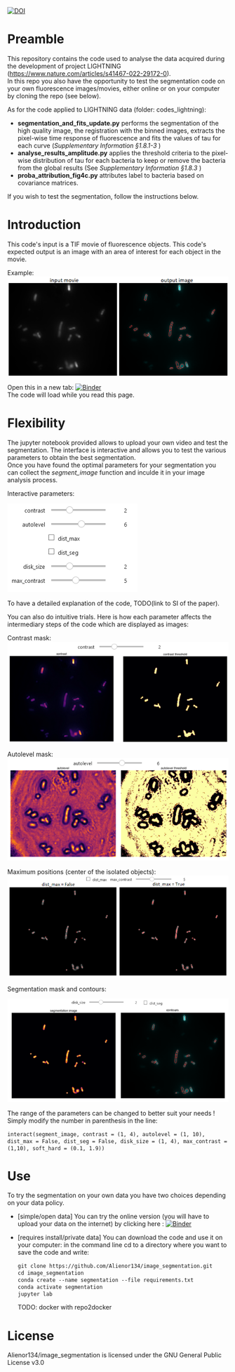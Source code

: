[![DOI](https://zenodo.org/badge/320586928.svg)](https://zenodo.org/badge/latestdoi/320586928)


# Preamble

This repository contains the code used to analyse the data acquired during the development of project LIGHTNING (https://www.nature.com/articles/s41467-022-29172-0).  
In this repo you also have the opportunity to test the segmentation code on your own fluorescence images/movies, either online or on your computer by cloning the repo (see below).

As for the code applied to LIGHTNING data (folder: codes_lightning): 
- **segmentation_and_fits_update.py** performs the segmentation of the high quality image, the registration with the binned images, extracts the pixel-wise time response of fluorescence and fits the values of tau for each curve (*Supplementary Information §1.8.1-3* )
- **analyse_results_amplitude.py** applies the threshold criteria to the pixel-wise distribution of tau for each bacteria to keep or remove the bacteria from the global results (See *Supplementary Information §1.8.3* )
- **proba_attribution_fig4c.py** attributes label to bacteria based on covariance matrices. 
  
If you wish to test the segmentation, follow the instructions below.

# Introduction

This code's input is a TIF movie of fluorescence objects. 
This code's expected output is an image with an area of interest for each object in the movie.

Example: 
![image](images/contours.png)

Open this in a new tab: [![Binder](https://mybinder.org/badge_logo.svg)](https://mybinder.org/v2/gh/Alienor134/image_segmentation/main?urlpath=lab)  
 The code will load while you read this page.
# Flexibility

The jupyter notebook provided allows to upload your own video and test the segmentation. The interface is interactive and allows you to test the various parameters to obtain the best segmentation.  
Once you have found the optimal parameters for your segmentation you can collect the *segment_image* function and inculde it in your image analysis process.

Interactive parameters: 

![widget](images/widget.png)

To have a detailed explanation of the code, TODO(link to SI of the paper).

You can also do intuitive trials. Here is how each parameter affects the intermediary steps of the code which are displayed as images:   

Contrast mask:   
![contrast](images/contrast.png)
  

Autolevel mask:   
![autolevel](images/autolevel.png)
  

Maximum positions (center of the isolated objects):  
![maximum](images/dist_max.png)
  

Segmentation mask and contours:  

![segmentation](images/watershed.png)
  

The range of the parameters can be changed to better suit your needs !
Simply modify the number in parenthesis in the line: 

```
interact(segment_image, contrast = (1, 4), autolevel = (1, 10), dist_max = False, dist_seg = False, disk_size = (1, 4), max_contrast = (1,10), soft_hard = (0.1, 1.9))
```



# Use

To try the segmentation on your own data you have two choices depending on your data policy. 
- [simple/open data] You can try the online version (you will have to upload your data on the internet) by clicking here :  [![Binder](https://mybinder.org/badge_logo.svg)](https://mybinder.org/v2/gh/Alienor134/image_segmentation/main?urlpath=lab)

- [requires install/private data] You can download the code and use it on your computer: 
in the command line cd to a directory where you want to save the code and write:
  ```
  git clone https://github.com/Alienor134/image_segmentation.git
  cd image_segmentation
  conda create --name segmentation --file requirements.txt
  conda activate segmentation
  jupyter lab
  ```

  TODO: docker with repo2docker


# License

Alienor134/image_segmentation is licensed under the GNU General Public License v3.0
